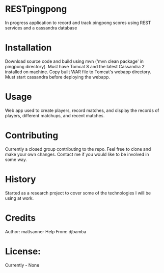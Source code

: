# RESTpingpong
In progress application to record and track pingpong scores using REST services and a cassandra database

# Installation

Download source code and build using mvn ('mvn clean package' in pingpong directory).
Must have Tomcat 8 and the latest Cassandra 2 installed on machine.
Copy built WAR file to Tomcat's webapp directory.
Must start cassandra before deploying the webapp.

# Usage

Web app used to create players, record matches, and display the records of players, different matchups, and recent matches.

# Contributing

Currently a closed group contributing to the repo. Feel free to clone and make your own changes.
Contact me if you would like to be involved in some way.

# History

Started as a research project to cover some of the technologies I will be using at work.

# Credits

Author: mattsanner
Help From: djbamba

# License:
Currently - None
